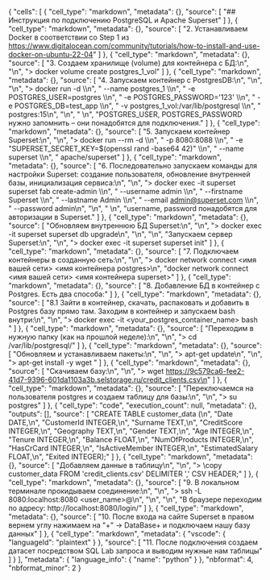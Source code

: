 {
 "cells": [
  {
   "cell_type": "markdown",
   "metadata": {},
   "source": [
    "## Инструкция по подключению PostgreSQL и Apache Superset"
   ]
  },
  {
   "cell_type": "markdown",
   "metadata": {},
   "source": [
    "2. Устанавливаем Docker в соответствии со Step 1 из <https://www.digitalocean.com/community/tutorials/how-to-install-and-use-docker-on-ubuntu-22-04>"
   ]
  },
  {
   "cell_type": "markdown",
   "metadata": {},
   "source": [
    "3. Создаем хранилище (volume) для контейнера с БД:\n",
    "\n",
    "> docker volume create postgres_1_vol"
   ]
  },
  {
   "cell_type": "markdown",
   "metadata": {},
   "source": [
    "4. Запускаем контейнер с PostgresDB:\n",
    "\n",
    "\n",
    "> docker run -d \\\n",
    "    --name postgres_1 \\\n",
    "    -e POSTGRES_USER=postgres \\\n",
    "    -e POSTGRES_PASSWORD='123' \\\n",
    "    -e POSTGRES_DB=test_app \\\n",
    "    -v postgres_1_vol:/var/lib/postgresql \\\n",
    "    postgres:15\n",
    "\n",
    "    \n",
    "POSTGRES_USER, POSTGRES_PASSWORD нужно запомнить – они понадобятся для подключения."
   ]
  },
  {
   "cell_type": "markdown",
   "metadata": {},
   "source": [
    "5. Запускаем контейнер Superset:\n",
    "\n",
    "> docker run --rm -d \\\n",
    "    -p 8080:8088 \\\n",
    "    -e \"SUPERSET_SECRET_KEY=$(openssl rand -base64 42)\" \\\n",
    "    --name superset \\\n",
    "    apache/superset"
   ]
  },
  {
   "cell_type": "markdown",
   "metadata": {},
   "source": [
    "6. Последовательно запускаем команды для настройки Superset: создание пользователя, обновление внутренней базы, инициализация сервиса:\n",
    "\n",
    "> docker exec -it superset superset fab create-admin \\\n",
    "            --username admin \\\n",
    "            --firstname Superset \\\n",
    "            --lastname Admin \\\n",
    "            --email admin@superset.com \\\n",
    "            --password admin\n",
    "\n",
    "            \n",
    "username, password понадобятся для авторизации в Superset."
   ]
  },
  {
   "cell_type": "markdown",
   "metadata": {},
   "source": [
    "Обновляем внутреннюю БД Superset:\n",
    "\n",
    "> docker exec -it superset superset db upgrade\n",
    "\n",
    "\n",
    "Запускаем сервер Superset:\n",
    "\n",
    "> docker exec -it superset superset init"
   ]
  },
  {
   "cell_type": "markdown",
   "metadata": {},
   "source": [
    "7. Подключаем контейнеры в созданную сеть:\n",
    "\n",
    "> docker network connect <имя вашей сети> <имя контейнера postgres>\n",
    "docker network connect <имя вашей сети> <имя контейнера superset>"
   ]
  },
  {
   "cell_type": "markdown",
   "metadata": {},
   "source": [
    "8. Добавление БД в контейнер с Postgres. Есть два способа:"
   ]
  },
  {
   "cell_type": "markdown",
   "metadata": {},
   "source": [
    "8.1 Зайти в контейнер, скачать, распаковать и добавить в Postgres базу прямо там. Заходим в контейнер и запускаем bash внутри:\n",
    "\n",
    "> docker exec -it <your_postgres_container_name> bash "
   ]
  },
  {
   "cell_type": "markdown",
   "metadata": {},
   "source": [
    "Переходим в нужную папку (как на прошлой неделе):\n",
    "\n",
    "> cd /var/lib/postgresql/"
   ]
  },
  {
   "cell_type": "markdown",
   "metadata": {},
   "source": [
    "Обновляем и устанавливаем пакеты:\n",
    "\n",
    "> apt-get update\n",
    "\n",
    "> apt-get install -y wget  "
   ]
  },
  {
   "cell_type": "markdown",
   "metadata": {},
   "source": [
    "Скачиваем базу:\n",
    "\n",
    "> wget https://9c579ca6-fee2-41d7-9396-601da1103a3b.selstorage.ru/credit_clients.csv\n"
   ]
  },
  {
   "cell_type": "markdown",
   "metadata": {},
   "source": [
    "Переключаемся на пользователя postgres и создаем таблицу для базы:\n",
    "\n",
    "> su postgres"
   ]
  },
  {
   "cell_type": "code",
   "execution_count": null,
   "metadata": {},
   "outputs": [],
   "source": [
    "CREATE TABLE customer_data (\n",
    "Date DATE,\n",
    "CustomerId INTEGER,\n",
    "Surname TEXT,\n",
    "CreditScore INTEGER,\n",
    "Geography TEXT,\n",
    "Gender TEXT,\n",
    "Age INTEGER,\n",
    "Tenure INTEGER,\n",
    "Balance FLOAT,\n",
    "NumOfProducts INTEGER,\n",
    "HasCrCard INTEGER,\n",
    "IsActiveMember INTEGER,\n",
    "EstimatedSalary FLOAT,\n",
    "Exited INTEGER);"
   ]
  },
  {
   "cell_type": "markdown",
   "metadata": {},
   "source": [
    "Добавляем данные в таблицу\n",
    "\n",
    "> \\copy customer_data FROM 'credit_clients.csv' DELIMITER ',' CSV HEADER;"
   ]
  },
  {
   "cell_type": "markdown",
   "metadata": {},
   "source": [
    "9. В локальном терминале прокидываем соединение:\n",
    "\n",
    "> ssh -L  8080:localhost:8080 <user_name>@<ip-address>\n",
    "\n",
    "\n",
    "В браузере переходим по адресу: http://localhost:8080/login/"
   ]
  },
  {
   "cell_type": "markdown",
   "metadata": {},
   "source": [
    "10. После входа на сайте Superset в правом вернем углу нажимаем на \"+\" -> DataBase+ и подключаем нашу базу данных"
   ]
  },
  {
   "cell_type": "markdown",
   "metadata": {
    "vscode": {
     "languageId": "plaintext"
    }
   },
   "source": [
    "11. После подключения создаем датасет посредством SQL Lab запроса и выводим нужные нам таблицы"
   ]
  }
 ],
 "metadata": {
  "language_info": {
   "name": "python"
  }
 },
 "nbformat": 4,
 "nbformat_minor": 2
}
